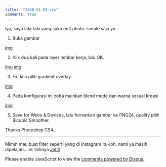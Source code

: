 ```yaml
---
title:  "2020-01-03-vis"
comments: true
---
```


iya, saya laki-laki yang suka edit photo. simple saja ya.

1. Buka gambar

[img](../_assets/img/vis/1.jpg)

2. Klik dua kali pada layer lembar kerja, lalu OK.

[img](../_assets/img/vis/2.1.jpg)
[img](../_assets/img/vis/2.2.jpg)

3. Fx, lalu pilih gradient overlay.

[img](../_assets/img/vis/3.jpg)

4. Pada konfigurasi ini coba mainkan blend mode dan warna sesuai kreasi.

[img](../_assets/img/vis/4.jpg)

5. Save for Webs & Devices, lalu formatkan gambar ke PNG24, quality pilih Bicubic Smoother.

Thanks Photoshop CS4.

---

Mimin mau buat filter seperti yang di instagram itu-loh, nanti ya masih dipelajari... ini linknya [Jefill](https://github.com/bahasalien/Jefill)

<div id="disqus_thread"></div>
<script>
    /**
    *  RECOMMENDED CONFIGURATION VARIABLES: EDIT AND UNCOMMENT THE SECTION BELOW TO INSERT DYNAMIC VALUES FROM YOUR PLATFORM OR CMS.
    *  LEARN WHY DEFINING THESE VARIABLES IS IMPORTANT: https://disqus.com/admin/universalcode/#configuration-variables    */
    /*
    var disqus_config = function () {
    this.page.url = PAGE_URL;  // Replace PAGE_URL with your page's canonical URL variable
    this.page.identifier = PAGE_IDENTIFIER; // Replace PAGE_IDENTIFIER with your page's unique identifier variable
    };
    */
    (function() { // DON'T EDIT BELOW THIS LINE
    var d = document, s = d.createElement('script');
    s.src = 'https://bahasalien.disqus.com/embed.js';
    s.setAttribute('data-timestamp', +new Date());
    (d.head || d.body).appendChild(s);
    })();
</script>
<noscript>Please enable JavaScript to view the <a href="https://disqus.com/?ref_noscript">comments powered by Disqus.</a></noscript>
